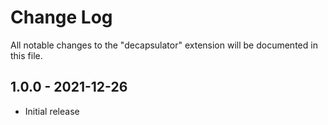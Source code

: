 # Change Log

All notable changes to the "decapsulator" extension will be documented in this file.

## 1.0.0 - 2021-12-26

- Initial release